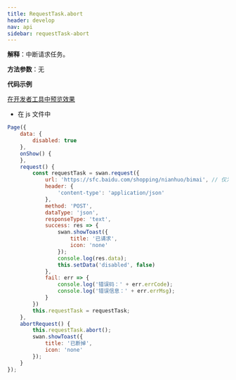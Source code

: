 ```yaml
---
title: RequestTask.abort
header: develop
nav: api
sidebar: requestTask-abort
---
```




 

**解释**：中断请求任务。

**方法参数**：无

 
**代码示例**

<a href="swanide://fragment/416dbb4346110b4165313cbde9ac39bc1572937479743" title="在开发者工具中预览效果" target="_self">在开发者工具中预览效果</a>

* 在 js 文件中

```js
Page({
    data: {
        disabled: true
    },
    onShow() {
    },
    request() {
        const requestTask = swan.request({
            url: 'https://sfc.baidu.com/shopping/nianhuo/bimai', // 仅为示例，并非真实的接口地址
            header: {
                'content-type': 'application/json'
            },
            method: 'POST',
            dataType: 'json',
            responseType: 'text',
            success: res => {
                swan.showToast({
                    title: '已请求',
                    icon: 'none'
                });
                console.log(res.data);
                this.setData('disabled', false)
            },
            fail: err => {
                console.log('错误码：' + err.errCode);
                console.log('错误信息：' + err.errMsg);
            }
        })
        this.requestTask = requestTask;
    },
    abortRequest() {
        this.requestTask.abort();
        swan.showToast({
            title: '已断掉',
            icon: 'none'
        });
    }
});

```


